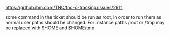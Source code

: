https://github.ibm.com/TNC/tnc-o-tracking/issues/2911

some command in the ticket should be run as root, in order to run them as normal user paths should be changed.
For instance paths /root or /tmp  may be replaced with $HOME and $HOME/tmp




